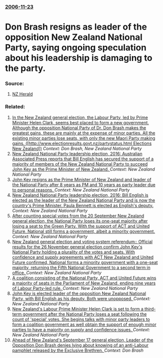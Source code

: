 ### [2006-11-23](/news/2006/11/23/index.md)

#  Don Brash resigns as leader of the opposition New Zealand National Party, saying ongoing speculation about his leadership is damaging to the party. 




### Source:

1. [NZ Herald](http://www.nzherald.co.nz/section/story.cfm?c_id=1&ObjectID=10412121)

### Related:

1. [ In the New Zealand general election, the Labour Party, led by Prime Minister Helen Clark, seems best placed to form a new government. Although the opposition National Party of Dr. Don Brash makes the greatest gains, these are mainly at the expense of minor parties. All the existing minor parties lose seats, with only the new Maori Party making gains. ([http://www.electionresults.govt.nz/partystatus.html Elections New Zealand])](/news/2005/09/17/in-the-new-zealand-general-election-the-labour-party-led-by-prime-minister-helen-clark-seems-best-placed-to-form-a-new-government-altho.md) _Context: Don Brash, New Zealand National Party_
2. [New Zealand National Party leadership election, 2016: Australian Associated Press reports that Bill English has secured the support of a majority of members of the New Zealand National Party to succeed John Key as the Prime Minister of New Zealand. ](/news/2016/12/8/new-zealand-national-party-leadership-election-2016-australian-associated-press-reports-that-bill-english-has-secured-the-support-of-a-maj.md) _Context: New Zealand National Party_
3. [John Key resigns as the Prime Minister of New Zealand and leader of the National Party after 8 years as PM and 10 years as party leader due to personal reasons. ](/news/2016/12/5/john-key-resigns-as-the-prime-minister-of-new-zealand-and-leader-of-the-national-party-after-8-years-as-pm-and-10-years-as-party-leader-due.md) _Context: New Zealand National Party_
4. [New Zealand National Party leadership election, 2016: Bill English is elected as the leader of the New Zealand National Party and is now the country's Prime Minister. Paula Bennett is elected as English's deputy. ](/news/2016/12/12/new-zealand-national-party-leadership-election-2016-bill-english-is-elected-as-the-leader-of-the-new-zealand-national-party-and-is-now-the.md) _Context: New Zealand National Party_
5. [After counting special votes from the 20 September New Zealand general election, the National Party loses its one-seat majority after losing a seat to the Green Party. With the support of ACT and United Future, National still forms a government, albeit a minority government. ](/news/2014/10/4/after-counting-special-votes-from-the-20-september-new-zealand-general-election-the-national-party-loses-its-one-seat-majority-after-losing.md) _Context: New Zealand National Party_
6. [New Zealand general election and voting system referendum:: Official results for the 26 November general election confirm John Key's National Party holding a plurality of the votes and seats. With confidence and supply agreements with ACT New Zealand and United Future confirmed, National forms a minority government with a one-seat majority, returning the Fifth National Government to a second term in office. ](/news/2011/12/10/new-zealand-general-election-and-voting-system-referendum-official-results-for-the-26-november-general-election-confirm-john-key-s-nationa.md) _Context: New Zealand National Party_
7. [ A coalition consisting of the National Party, ACT and United Future wins a majority of seats in the Parliament of New Zealand, ending nine years of Labour Party-led rule. ](/news/2008/11/8/a-coalition-consisting-of-the-national-party-act-and-united-future-wins-a-majority-of-seats-in-the-parliament-of-new-zealand-ending-nine.md) _Context: New Zealand National Party_
8. [ John Key is elected leader of the opposition New Zealand National Party, with Bill English as his deputy. Both were unopposed. ](/news/2006/11/27/john-key-is-elected-leader-of-the-opposition-new-zealand-national-party-with-bill-english-as-his-deputy-both-were-unopposed.md) _Context: New Zealand National Party_
9. [ New Zealand's Labour Prime Minister Helen Clark is set to form a third-term government after the National Party loses a seat following the count of 'special' votes. She begins talks with minor party leaders to form a coalition government as well obtain the support of enough minor parties to have a majority on supply and confidence issues. ](/news/2005/10/1/new-zealand-s-labour-prime-minister-helen-clark-is-set-to-form-a-third-term-government-after-the-national-party-loses-a-seat-following-the.md) _Context: New Zealand National Party_
10. [ Ahead of New Zealand's September 17 general election, Leader of the Opposition Don Brash denies lying about knowing of an anti-Labour pamphlet released by the Exclusive Brethren. ](/news/2005/09/10/ahead-of-new-zealand-s-september-17-general-election-leader-of-the-opposition-don-brash-denies-lying-about-knowing-of-an-anti-labour-pamph.md) _Context: Don Brash_
